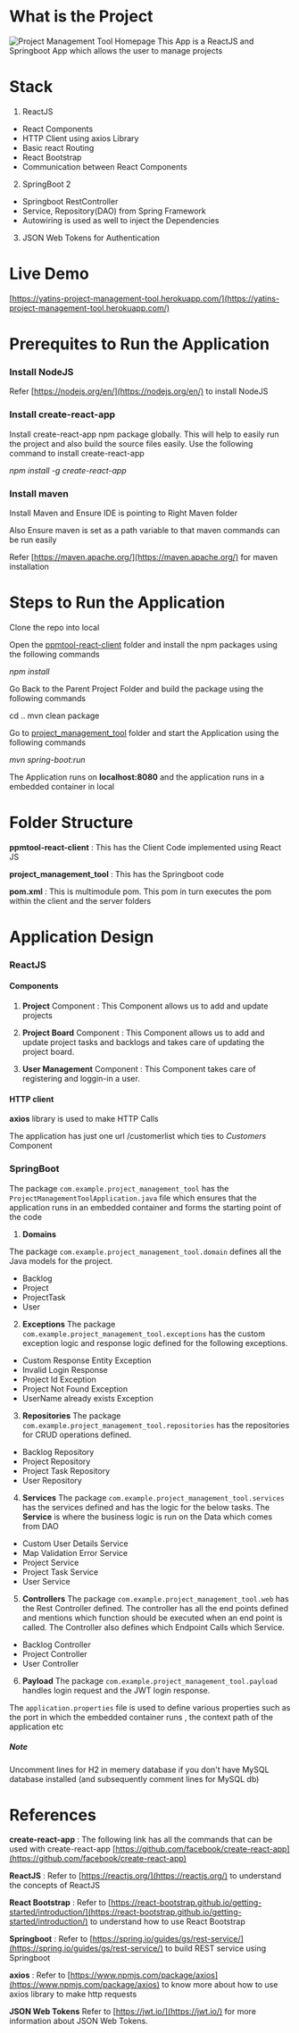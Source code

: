 # What is the Project
![Project Management Tool Homepage](https://i.ibb.co/wpKt0vZ/PPMT.png)
This App is a ReactJS and Springboot App which allows the user to manage projects

# Stack

1.  ReactJS
-   React Components
-   HTTP Client using axios Library
-   Basic react Routing
-   React Bootstrap
-   Communication between React Components

2.  SpringBoot 2
-   Springboot RestController
-   Service, Repository(DAO) from Spring Framework
-   Autowiring is used as well to inject the Dependencies

3. JSON Web Tokens for Authentication

# Live Demo
[https://yatins-project-management-tool.herokuapp.com/](https://yatins-project-management-tool.herokuapp.com/)

# Prerequites to Run the Application

### Install NodeJS

Refer  [https://nodejs.org/en/](https://nodejs.org/en/)  to install NodeJS

### Install create-react-app

Install create-react-app npm package globally. This will help to easily run the project and also build the source files easily. Use the following command to install create-react-app

*npm install -g create-react-app*

### Install maven

Install Maven and Ensure IDE is pointing to Right Maven folder

Also Ensure maven is set as a path variable to that maven commands can be run easily

Refer  [https://maven.apache.org/](https://maven.apache.org/)  for maven installation

# Steps to Run the Application

Clone the repo into local

Open the [ppmtool-react-client](https://github.com/yrelhan/Project-Management-Tool/tree/master/ppmtool-react-client "ppmtool-react-client") folder and install the npm packages using the following commands

*npm install*

Go Back to the Parent Project Folder and build the package using the following commands

cd ..
mvn clean package

Go to [project_management_tool](https://github.com/yrelhan/Project-Management-Tool/tree/master/project_management_tool "project_management_tool") folder and start the Application using the following commands

*mvn spring-boot:run*

The Application runs on  **localhost:8080**  and the application runs in a embedded container in local

# Folder Structure

**ppmtool-react-client**  : This has the Client Code implemented using React JS

**project_management_tool**  : This has the Springboot code

**pom.xml**  : This is multimodule pom. This pom in turn executes the pom within the client and the server folders

# Application Design

### ReactJS

#### [](https://github.com/aditya-sridhar/springboot2-reactjs-template#components)Components

1.  **Project**  Component : This Component allows us to add and update projects
    
2.  **Project Board**  Component : This Component allows us to add and update project tasks and backlogs and takes care of updating the project board. 
3. **User Management**  Component : This Component takes care of registering and loggin-in a user.


#### HTTP client

**axios**  library is used to make HTTP Calls

The application has just one url /customerlist which ties to  _Customers_  Component

### SpringBoot

The package  `com.example.project_management_tool`  has the  `ProjectManagementToolApplication.java`  file which ensures that the application runs in an embedded container and forms the starting point of the code

 1. **Domains**

The package  `com.example.project_management_tool.domain` defines all the Java models for the project. 
 - Backlog
 - Project
 - ProjectTask
 - User

2. **Exceptions**
The package  `com.example.project_management_tool.exceptions`  has the custom exception logic and response logic defined for the following exceptions.
 - Custom Response Entity Exception
 - Invalid Login Response
 - Project Id Exception
 - Project Not Found Exception
 - UserName already exists Exception

3. **Repositories**
The package  `com.example.project_management_tool.repositories`  has the repositories for CRUD operations defined. 
 - Backlog Repository
 - Project Repository
 - Project Task Repository
 - User Repository

4. **Services**
The package  `com.example.project_management_tool.services`  has the services defined and has the logic for the below tasks. The  **Service**  is where the business logic is run on the Data which comes from DAO
 - Custom User Details Service
 - Map Validation Error Service
 - Project Service
 - Project Task Service
 - User Service

5. **Controllers**
The package  `com.example.project_management_tool.web`  has the Rest Controller defined. The controller has all the end points defined and mentions which function should be executed when an end point is called. The Controller also defines which Endpoint Calls which Service. 
 - Backlog Controller
 - Project Controller
 - User Controller

6. **Payload**
The package  `com.example.project_management_tool.payload`  handles login request and the JWT login response.


The  `application.properties`  file is used to define various properties such as the port in which the embedded container runs , the context path of the application etc

##### Note
Uncomment lines for H2 in memery database if you don't have MySQL database installed (and subsequently comment lines for MySQL db)

# References

**create-react-app**  : The following link has all the commands that can be used with create-react-app  [https://github.com/facebook/create-react-app](https://github.com/facebook/create-react-app)

**ReactJS**  : Refer to  [https://reactjs.org/](https://reactjs.org/)  to understand the concepts of ReactJS

**React Bootstrap**  : Refer to  [https://react-bootstrap.github.io/getting-started/introduction/](https://react-bootstrap.github.io/getting-started/introduction/)  to understand how to use React Bootstrap

**Springboot**  : Refer to  [https://spring.io/guides/gs/rest-service/](https://spring.io/guides/gs/rest-service/)  to build REST service using Springboot

**axios**  : Refer to  [https://www.npmjs.com/package/axios](https://www.npmjs.com/package/axios)  to know more about how to use axios library to make http requests

**JSON Web Tokens** Refer to  [https://jwt.io/](https://jwt.io/) for more information about JSON Web Tokens.
